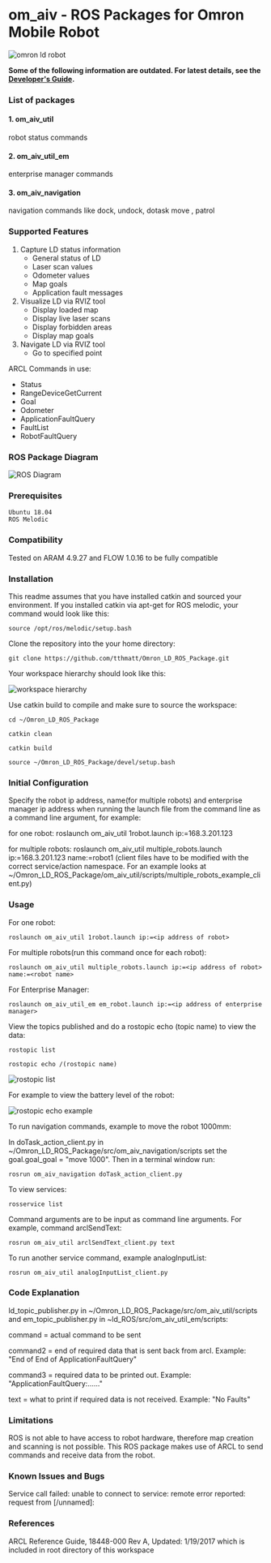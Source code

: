 # om_aiv - ROS Packages for Omron Mobile Robot
![omron ld robot](https://assets.omron.com/m/438d82ed579472a4/Portrait_M-Mobile_Robot_Product-News-jpg.jpg "omron ld robot")

**Some of the following information are outdated. For latest details, see the [Developer's Guide](https://github.com/lekoook/Omron_LD_ROS_Package/blob/master/docs/DeveloperGuide.adoc).**

### List of packages
#### 1. om_aiv_util
robot status commands 

#### 2. om_aiv_util_em
enterprise manager commands 

#### 3. om_aiv_navigation
navigation commands like dock, undock, dotask move , patrol

### Supported Features
1. Capture LD status information
    * General status of LD
    * Laser scan values
    * Odometer values
    * Map goals
    * Application fault messages
2. Visualize LD via RVIZ tool
    * Display loaded map
    * Display live laser scans
    * Display forbidden areas
    * Display map goals
3. Navigate LD via RVIZ tool
    * Go to specified point

ARCL Commands in use:
* Status
* RangeDeviceGetCurrent
* Goal
* Odometer
* ApplicationFaultQuery
* FaultList
* RobotFaultQuery


### ROS Package Diagram
![ROS Diagram](https://user-images.githubusercontent.com/8951670/70422919-83b8ac00-1aa7-11ea-82f9-acbde1137f7d.png)


### Prerequisites
```
Ubuntu 18.04
ROS Melodic 
```
### Compatibility

Tested on ARAM 4.9.27 and FLOW 1.0.16 to be fully compatible

### Installation

This readme assumes that you have installed catkin and sourced your environment. If you installed catkin via apt-get for ROS melodic, your command would look like this:
```
source /opt/ros/melodic/setup.bash
```
Clone the repository into the your home directory:
```
git clone https://github.com/tthmatt/Omron_LD_ROS_Package.git
```
Your workspace hierarchy should look like this:

![workspace hierarchy](https://user-images.githubusercontent.com/8951670/70413338-1d755e80-1a92-11ea-8640-88861fa8692b.png)


Use catkin build to compile and make sure to source the workspace:
```
cd ~/Omron_LD_ROS_Package

catkin clean

catkin build

source ~/Omron_LD_ROS_Package/devel/setup.bash
```
### Initial Configuration
Specify the robot ip address, name(for multiple robots) and enterprise manager ip address when running the launch file from the command line as a command line argument, for example:

for one robot: roslaunch om_aiv_util 1robot.launch ip:=168.3.201.123 

for multiple robots: roslaunch om_aiv_util multiple_robots.launch ip:=168.3.201.123 name:=robot1 
(client files have to be modified with the correct service/action namespace. For an example looks at ~/Omron_LD_ROS_Package/om_aiv_util/scripts/multiple_robots_example_client.py)

### Usage
For one robot:
```
roslaunch om_aiv_util 1robot.launch ip:=<ip address of robot>
```
For multiple robots(run this command once for each robot):
```
roslaunch om_aiv_util multiple_robots.launch ip:=<ip address of robot> name:=<robot name> 
```
For Enterprise Manager:
```
roslaunch om_aiv_util_em em_robot.launch ip:=<ip address of enterprise manager>
```

View the topics published and do a rostopic echo (topic name) to view the data:
```
rostopic list

rostopic echo /(rostopic name)
```
![rostopic list](https://user-images.githubusercontent.com/8951670/69392258-68f8e000-0d10-11ea-8597-a2c577feb3b5.png)

For example to view the battery level of the robot:

![rostopic echo example](https://user-images.githubusercontent.com/8951670/69392375-cdb43a80-0d10-11ea-8da4-8e39f4f72525.png)

To run navigation commands, example to move the robot 1000mm:

In doTask_action_client.py in ~/Omron_LD_ROS_Package/src/om_aiv_navigation/scripts set the goal.goal_goal = "move 1000". Then in a terminal window run:
```
rosrun om_aiv_navigation doTask_action_client.py
```
To view services:
```
rosservice list
```
Command arguments are to be input as command line arguments. For example, command arclSendText:
```
rosrun om_aiv_util arclSendText_client.py text
```
To run another service command, example analogInputList:
```
rosrun om_aiv_util analogInputList_client.py
```

### Code Explanation
ld_topic_publisher.py in ~/Omron_LD_ROS_Package/src/om_aiv_util/scripts and em_topic_publisher.py in ~ld_ROS/src/om_aiv_util_em/scripts: 

command = actual command to be sent

command2 = end of required data that is sent back from arcl. Example: "End of End of ApplicationFaultQuery"

command3 = required data to be printed out. Example: "ApplicationFaultQuery:......"

text = what to print if required data is not received. Example: "No Faults"

### Limitations
ROS is not able to have access to robot hardware, therefore map creation and scanning is not possible. This ROS package makes use of ARCL to send commands and receive data from the robot. 

### Known Issues and Bugs
Service call failed: unable to connect to service: remote error reported: request from \[/unnamed]:

### References
ARCL Reference Guide, 18448-000 Rev A, Updated: 1/19/2017 which is included in root directory of this workspace
